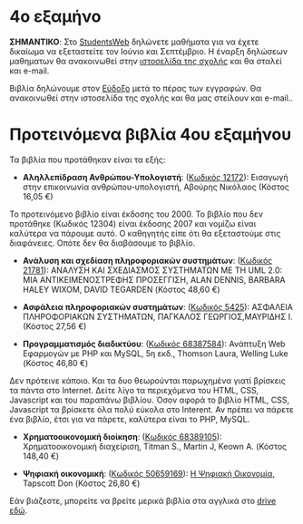# 4ο εξαμήνο

**ΣΗΜΑΝΤΙΚΟ**: Στο [StudentsWeb](https://services.uom.gr/unistudent/) δηλώνετε μαθήματα για να έχετε δικαίωμα να εξεταστείτε τον Ιούνιο και Σεπτέμβριο. Η έναρξη δηλώσεων μαθηματων θα ανακοινωθεί στην [ιστοσελίδα της σχολής](https://www.uom.gr/dai) και θα σταλεί και e-mail.

Βιβλία δηλώνουμε στον [Εύδοξο](https://eudoxus.gr/) μετά το πέρας των εγγραφών. Θα ανακοινωθεί στην ιστοσελίδα της σχολής και θα μας στείλουν και e-mail..

# Προτεινόμενα βιβλία 4ου εξαμήνου

Τα βιβλία που προτάθηκαν είναι τα εξής:

* **Αληλλεπίδραση Ανθρώπου-Υπολογιστή**:  ([Κωδικός 12172](https://service.eudoxus.gr/search/#a/id:12172/0)): Εισαγωγή στην επικοινωνία ανθρώπου-υπολογιστή, Αβούρης Νικόλαος (Κόστος 16,05 €)

Το προτεινόμενο βιβλίο είναι έκδοσης του 2000. Το βιβλίο που δεν προτάθηκε (Κωδικός 12304) είναι έκδοσης 2007 και νομίζω είναι καλύτερα να πάρουμε αυτό. Ο καθηγητής είπε ότι θα εξεταστούμε στις διαφάνειες. Οπότε δεν θα διαβάσουμε το βιβλίο.

* **Ανάλυση και σχεδίαση πληροφοριακών συστημάτων**: ([Κωδικός 21781](https://service.eudoxus.gr/search/#a/id:21781/0)): ΑΝΑΛΥΣΗ ΚΑΙ ΣΧΕΔΙΑΣΜΟΣ ΣΥΣΤΗΜΑΤΩΝ ΜΕ ΤΗ UML 2.0: ΜΙΑ ΑΝΤΙΚΕΙΜΕΝΟΣΤΡΕΦΗΣ ΠΡΟΣΕΓΓΙΣΗ, ALAN DENNIS, BARBARA HALEY WIXOM, DAVID TEGARDEN (Κόστος 48,60 €)

* **Ασφάλεια πληροφοριακών συστημάτων**:  ([Κωδικός 5425](https://service.eudoxus.gr/search/#a/id:5425/0)): ΑΣΦΑΛΕΙΑ ΠΛΗΡΟΦΟΡΙΑΚΩΝ ΣΥΣΤΗΜΑΤΩΝ, ΠΑΓΚΑΛΟΣ ΓΕΩΡΓΙΟΣ,ΜΑΥΡΙΔΗΣ Ι. (Κόστος 27,56 €)

* **Προγραμματισμός διαδικτύου**: ([Κωδικός 68387584](https://service.eudoxus.gr/search/#a/id:68387584/0)): Ανάπτυξη Web Εφαρμογών με PHP και MySQL, 5η εκδ., Thomson Laura, Welling Luke (Κόστος 46,80 €)

Δεν πρότεινε κάποιο. Και τα δυο θεωρούνται παρωχημένα γιατί βρίσκεις τα πάντα στο Internet. Δείτε λίγο τα περιεχόμενα του HTML, CSS, Javascript και του παραπάνω βιβλίου. Όσον αφορά το βιβλίο HTML, CSS, Javascript τα βρίσκετε όλα πολύ εύκολα στο Interent. Αν πρέπει να πάρετε ένα βιβλίο, έτσι για να πάρετε, καλύτερα είναι το PHP, MySQL.

* **Χρηματοοικονομική διοίκηση**: ([Κωδικός 68389105](https://service.eudoxus.gr/search/#a/id:68389105/0)): Χρηματοοικονομική διαχείριση, Titman S., Martin J, Keown A. (Κόστος 148,40 €)

* **Ψηφιακή οικονομική**: ([Κωδικός 50659169](https://service.eudoxus.gr/search/#a/id:50659169/0)): [Η Ψηφιακή Οικονομία](https://bookpath.gr/p/i-psifiaki-oikonomia-yposcheseis-kai-kindynoi-stin-epochi-tis-diktyakis-effyias), Tapscott Don (Κόστος 26,80 €)


Εάν βιάζεστε, μπορείτε να βρείτε μερικά βιβλία στα αγγλικά στο [drive εδώ](http://tiny.cc/evdo3os).
